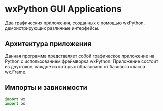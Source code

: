 # wxPython GUI Applications

Два графических приложения, созданных с помощью wxPython, демонстрирующих различные интерфейсы.

## Архитектура приложения

Данная программа представляет собой графическое приложение на Python с использованием фреймворка wxPython. Приложение состоит из двух окон, каждое из которых образовано от базового класса wx.Frame.

## Импорты и зависимости

```python
import wx
import os
